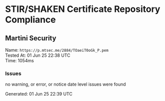 # STIR/SHAKEN Certificate Repository Compliance

## Martini Security

Name: `https://p.mtsec.me/2884/TOaeiT0oGk_P.pem`\
Tested At: 01 Jun 25 22:38 UTC\
Time: 1054ms

### Issues

no warning, or error, or notice date level issues were found

Generated: 01 Jun 25 22:39 UTC